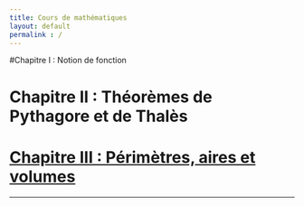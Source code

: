 ```yaml
---
title: Cours de mathématiques
layout: default
permalink : /
---
```


#Chapitre I  : Notion de fonction
# Chapitre II  : Théorèmes de Pythagore et de Thalès
# [Chapitre III  : Périmètres, aires et volumes](/Cours_3e/Chapitre_3_Perimetres)

---
